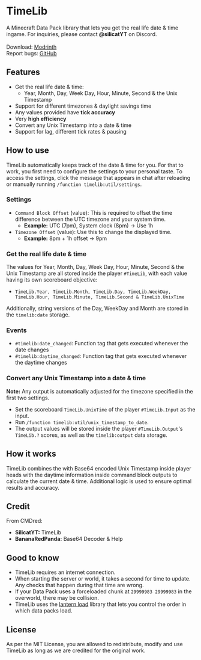 # TimeLib
A Minecraft Data Pack library that lets you get the real life date & time ingame. For inquiries, please contact **@silicatYT** on Discord.\
\
Download: [Modrinth](https://modrinth.com/datapack/timelib)\
Report bugs: [GitHub](https://github.com/CMDred/TimeLib)

## Features
- Get the real life date & time:
  - Year, Month, Day, Week Day, Hour, Minute, Second & the Unix Timestamp
- Support for different timezones & daylight savings time
- Any values provided have **tick accuracy**
- Very **high efficiency**
- Convert any Unix Timestamp into a date & time
- Support for lag, different tick rates & pausing

## How to use
TimeLib automatically keeps track of the date & time for you. For that to work, you first need to configure the settings to your personal taste. To access the settings, click the message that appears in chat after reloading or manually running `/function timelib:util/settings`.
### Settings
- `Command Block Offset` (value): This is required to offset the time difference between the UTC timezone and your system time.
  - **Example:** UTC (7pm), System clock (8pm) &rarr; Use 1h
- `Timezone Offset` (value): Use this to change the displayed time.
  - **Example:** 8pm + 1h offset &rarr; 9pm
### Get the real life date & time
The values for Year, Month, Day, Week Day, Hour, Minute, Second & the Unix Timestamp are all stored inside the player `#TimeLib`, with each value having its own scoreboard objective:
- `TimeLib.Year, TimeLib.Month, TimeLib.Day, TimeLib.WeekDay, TimeLib.Hour, TimeLib.Minute, TimeLib.Second & TimeLib.UnixTime`

Additionally, string versions of the Day, WeekDay and Month are stored in the `timelib:date` storage.

### Events
- `#timelib:date_changed`: Function tag that gets executed whenever the date changes
- `#timelib:daytime_changed`: Function tag that gets executed whenever the daytime changes

### Convert any Unix Timestamp into a date & time
**Note:** Any output is automatically adjusted for the timezone specified in the first two settings.
- Set the scoreboard `TimeLib.UnixTime` of the player `#TimeLib.Input` as the input.
- Run `/function timelib:util/unix_timestamp_to_date`.
- The output values will be stored inside the player `#TimeLib.Output`'s `TimeLib.?` scores, as well as the `timelib:output` data storage.

## How it works
TimeLib combines the with Base64 encoded Unix Timestamp inside player heads with the daytime information inside command block outputs to calculate the current date & time. Additional logic is used to ensure optimal results and accuracy.

## Credit
From CMDred:
- **SilicatYT:** TimeLib
- **BananaRedPanda:** Base64 Decoder & Help

## Good to know
- TimeLib requires an internet connection.
- When starting the server or world, it takes a second for time to update. Any checks that happen during that time are wrong.
- If your Data Pack uses a forceloaded chunk at `29999983 29999983` in the overworld, there may be collision.
- TimeLib uses the [lantern load](https://github.com/LanternMC/load) library that lets you control the order in which data packs load.

## License
As per the MIT License, you are allowed to redistribute, modify and use TimeLib as long as we are credited for the original work.

